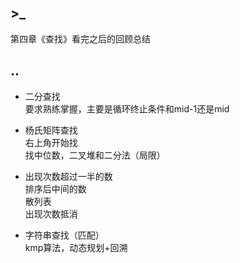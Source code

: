 ## >_

第四章《查找》看完之后的回顾总结

## ..

- 二分查找  
要求熟练掌握，主要是循环终止条件和mid-1还是mid

- 杨氏矩阵查找  
右上角开始找  
找中位数，二叉堆和二分法（局限）

- 出现次数超过一半的数  
排序后中间的数  
散列表  
出现次数抵消  

- 字符串查找（匹配）  
kmp算法，动态规划+回溯